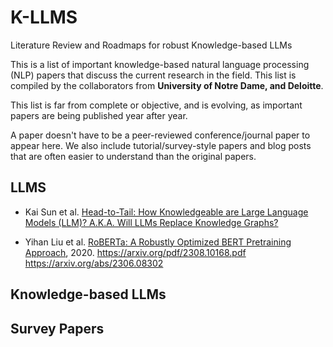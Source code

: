 # K-LLMS
Literature Review and Roadmaps for robust  Knowledge-based LLMs

This is a list of important knowledge-based natural language processing (NLP) papers that discuss the current research in the field. This list is compiled by the collaborators from **University of Notre Dame, and Deloitte**. 

This list is far from complete or objective, and is evolving, as important papers are being published year after year.

A paper doesn't have to be a peer-reviewed conference/journal paper to appear here. We also include tutorial/survey-style papers and blog posts that are often easier to understand than the original papers.

## LLMS

* Kai Sun et al. [Head-to-Tail: How Knowledgeable are Large Language Models (LLM)? A.K.A. Will LLMs Replace Knowledge Graphs?]( https://arxiv.org/pdf/2308.10168.pdf)

* Yihan Liu et al. [RoBERTa: A Robustly Optimized BERT Pretraining Approach](https://arxiv.org/abs/1907.11692), 2020.
 https://arxiv.org/pdf/2308.10168.pdf
 https://arxiv.org/abs/2306.08302

## Knowledge-based LLMs

## Survey Papers

